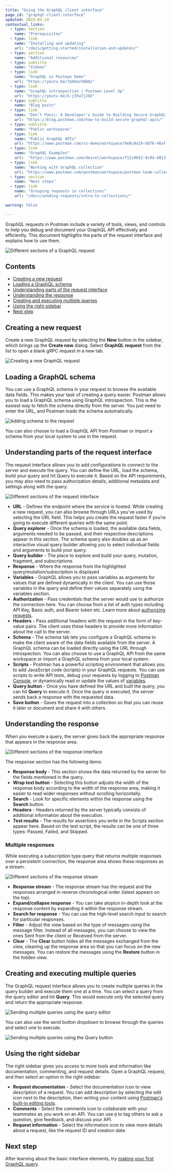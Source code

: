 ```yaml
---
title: "Using the GraphQL client interface"
page_id: "graphql-client-interface"
updated: 2023-02-24
contextual_links:
  - type: section
    name: "Prerequisites"
  - type: link
    name: "Installing and updating"
    url: "/docs/getting-started/installation-and-updates/"
  - type: section
    name: "Additional resources"
  - type: subtitle
    name: "Videos"
  - type: link
    name: "GraphQL in Postman Demo"
    url: "https://youtu.be/7pUbezVADQs"
  - type: link
    name: "GraphQL introspection | Postman Level Up"
    url: "https://youtu.be/k-j3FwTjJkE"
  - type: subtitle
    name: "Blog posts"
  - type: link
    name: "Don’t Panic: A Developer’s Guide to Building Secure GraphQL APIs"
    url: "https://blog.postman.com/how-to-build-secure-graphql-apis/"
  - type: subtitle
    name: "Public workspaces"
  - type: link
    name: "Public GraphQL APIs"
    url: "https://www.postman.com/cs-demo/workspace/9e8c8a19-bb76-46af-9e8d-5747bf8fcce5"
  - type: link
    name: "GraphQL Examples"
    url:  "https://www.postman.com/devrel/workspace/f12c0652-9c9d-4813-968b-c8ed0b3f0022"
  - type: link
    name: "Working with GraphQL collection"
    url: "https://www.postman.com/postman/workspace/postman-team-collections/collection/1559645-c0dd3eb3-5258-4ddd-a6e4-2780c5212e33?ctx=documentation"
  - type: section
    name: "Next steps"
  - type: link
    name: "Grouping requests in collections"
    url: "/docs/sending-requests/intro-to-collections/"

warning: false

---
```


GraphQL requests in Postman include a variety of tools, views, and controls to help you debug and document your GraphQL API effectively and efficiently. This document highlights the parts of the request interface and explains how to use them.

<img src="https://assets.postman.com/postman-labs-docs/graphql-docs/request-full-view.jpg" alt="Different sections of a GraphQL request">

## Contents

* [Creating a new request](#creating-a-new-request)
* [Loading a GraphQL schema](#loading-a-graphql-schema)
* [Understanding parts of the request interface](#understanding-parts-of-the-request-interface)
* [Understanding the response](#understanding-the-response)
* [Creating and executing multiple queries](#creating-and-executing-multiple-queries)
* [Using the right sidebar](#using-the-right-sidebar)
* [Next step](#next-step)

## Creating a new request

Create a new GraphQL request by selecting the **New** button in the sidebar, which brings up the **Create new** dialog. Select **GraphQL request** from the list to open a blank gRPC request in a new tab.

<img src="https://assets.postman.com/postman-labs-docs/graphql-docs/creating-request.gif" alt="Creating a new GraphQL request">

## Loading a GraphQL schema

You can use a GraphQL schema in your request to browse the available data fields. This makes your task of creating a query easier. Postman allows you to load a GraphQL schema using GraphQL introspection. This is the easiest way to fetch the schema directly from the server. You just need to enter the URL, and Postman loads the schema automatically.

<img src="https://assets.postman.com/postman-labs-docs/graphql-docs/loading-schema.gif" alt="Adding schema to the request">

You can also choose to load a GraphQL API from Postman or import a schema from your local system to use in the request.

## Understanding parts of the request interface

The request interface allows you to add configurations to connect to the server and execute the query. You can define the URL, load the schema, build your query and hit Query to execute it. Based on the API requirements, you may also need to pass authorization details, additional metadata and settings along with the query.

<img src="https://assets.postman.com/postman-labs-docs/graphql-docs/request-sections.jpg" alt="Different sections of the request interface">

* **URL** - Defines the endpoint where the service is hosted. While creating a new request, you can also browse through URLs you've used by selecting the URL field. This helps you create the request faster if you’re going to execute different queries with the same point.
* **Query explorer** - Once the schema is loaded, the available data fields, arguments needed to be passed, and their respective descriptions appear in this section. The schema query also doubles up as an interactive visual query builder allowing you to select individual fields and arguments to build your query.
* **Query builder** - The place to explore and build your query, mutation, fragment, and subscriptions
* **Response** - Where the response from the highlighted query/mutation/subscription is displayed
* **Variables** - GraphQL allows you to pass variables as arguments for values that are defined dynamically in the client. You can use those variables in the query and define their values separately using the variables section.
* **Authorization** - Pass credentials that the server would use to authorize the connection here. You can choose from a list of auth types including API Key, Basic auth, and Bearer token etc. Learn more about [authorizing requests](https://learning.postman.com/docs/sending-requests/authorization/).
* **Headers** - Pass additional headers with the request in the form of key-value pairs. The client uses these headers to provide more information about the call to the server.
* **Schema** - The schema tab lets you configure a GraphQL schema to make the client aware of the data fields available from the server. A GraphQL schema can be loaded directly using the URL through introspection. You can also choose to use a GraphQL API from the same workspace or import a GraphQL schema from your local system.
* **Scripts** - Postman has a powerful scripting environment that allows you to add JavaScript code (scripts) in your GraphQL requests. You can use scripts to write API tests, debug your requests by logging to [Postman Console](https://learning.postman.com/docs/sending-requests/troubleshooting-api-requests/), or dynamically read or update the values of [variables](https://learning.postman.com/docs/sending-requests/variables/).
* **Query button** - Once you have defined the URL and built the query, you can hit **Query** to execute it. Once the query is executed, the server sends back a response with the requested data.
* **Save button** - Saves the request into a collection so that you can reuse it later or document and share it with others.

## Understanding the response

When you execute a query, the server gives back the appropriate response that appears in the response area.

<img src="https://assets.postman.com/postman-labs-docs/graphql-docs/response.jpg" alt="Different sections of the response interface">

The response section has the following items:

* **Response body** - This section shows the data returned by the server for the fields mentioned in the query.
* **Wrap text button** - Selecting this button adjusts the width of the response body according to the width of the response area, making it easier to read wider responses without scrolling horizontally.
* **Search** - Look for specific elements within the response using the **Search** button.
* **Headers** - Headers returned by the server typically consists of additional information about the execution.
* **Test results** - The results for assertions you write in the Scripts section appear here. Based on the test script, the results can be one of three types: Passed, Failed, and Skipped.

### Multiple responses

While executing a subscription type query that returns multiple responses over a persistent connection, the response area shows these responses as a stream.

<img src="https://assets.postman.com/postman-labs-docs/graphql-docs/response-stream.jpg" alt="Different sections of the response stream">

* **Response stream** - The response stream has the request and the responses arranged in reverse chronological order (latest appears on the top).
* **Expand/collapse response** - You can take atopicn in-depth look at the response content by expanding it within the response stream.
* **Search for response** - You can use the high-level search input to search for particular responses.
* **Filter** - Adjust the view based on the type of messages using the message filter. Instead of all messages, you can choose to view the ones Sent from the client or Received from the server.
* **Clear** - The **Clear** button hides all the messages exchanged from the view, cleaning up the response area so that you can focus on the new messages. You can restore the messages using the **Restore** button in the hidden view.

## Creating and executing multiple queries

The GraphQL request interface allows you to create multiple queries in the query builder and execute them one at a time. You can select a query from the query editor and hit **Query**. This would execute only the selected query and return the appropriate response.

<img src="https://assets.postman.com/postman-labs-docs/graphql-docs/sending-multiquery.gif" alt="Sending multiple queries using the query editor">

You can also use the send button dropdown to browse through the queries and select one to execute.

<img src="https://assets.postman.com/postman-labs-docs/graphql-docs/multiquery-switcher.jpg" alt="Sending multiple queries using the Query button">

## Using the right sidebar

The right sidebar gives you access to more tools and information like documentation, commenting, and request details. Open a GraphQL request, and then select an option in the right sidebar:

* **Request documentation** - Select the documentation icon to view description of a request. You can add description by selecting the edit icon next to the description, then writing your content using [Postman's built-in editing tools](https://learning.postman.com/docs/publishing-your-api/authoring-your-documentation/).
* **Comments** - Select the comments icon to collaborate with your teammates as you work on an API. You can use `@` to tag others to ask a question, give feedback, and discuss your API.
* **Request information** - Select the information icon to view more details about a request, like the request ID and creation date.

## Next step

After learning about the basic interface elements, try [making your first GraphQL query](/postman-api-client/graphql-client/first-graphql-request/).
